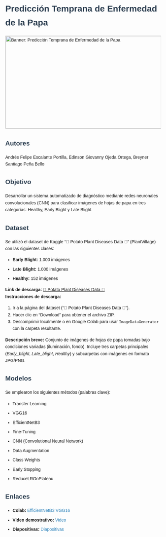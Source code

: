 <!DOCTYPE html>
<html lang="es">
<head>
  <meta charset="UTF-8">
  <title>README – Predicción Temprana de Enfermedad de la Papa</title>
  <style>
    body {
      font-family: Arial, sans-serif;
      line-height: 1.6;
      margin: 20px;
    }
    h1, h2 {
      color: #2c3e50;
    }
    .banner {
      width: 800px;
      height: 300px;
      object-fit: cover;
      border: 1px solid #ddd;
    }
    .section {
      margin-top: 30px;
    }
    ul li {
      margin-bottom: 8px;
    }
    .links a {
      color: #2980b9;
      text-decoration: none;
    }
    .links a:hover {
      text-decoration: underline;
    }
  </style>
</head>
<body>

  <!-- TITULO Y BANNER -->
  <h1>Predicción Temprana de Enfermedad de la Papa</h1>
  <img class="banner" src="ruta/a/tu/banner_800x300.png" alt="Banner: Predicción Temprana de Enfermedad de la Papa">

  <!-- AUTORES -->
  <div class="section">
    <h2>Autores</h2>
    <p>Andrés Felipe Escalante Portilla, Edinson Giovanny Ojeda Ortega, Breyner Santiago Peña Bello</p>
  </div>

  <!-- OBJETIVO -->
  <div class="section">
    <h2>Objetivo</h2>
    <p>Desarrollar un sistema automatizado de diagnóstico mediante redes neuronales convolucionales (CNN) para clasificar imágenes de hojas de papa en tres categorías: Healthy, Early Blight y Late Blight.</p>
  </div>

  <!-- DATASET -->
  <div class="section">
    <h2>Dataset</h2>
    <p>
      Se utilizó el dataset de Kaggle “🌱 Potato Plant Diseases Data 🍂” (PlantVillage) con las siguientes clases:
      <ul>
        <li><strong>Early Blight:</strong> 1.000 imágenes</li>
        <li><strong>Late Blight:</strong> 1.000 imágenes</li>
        <li><strong>Healthy:</strong> 152 imágenes</li>
      </ul>
      <strong>Link de descarga:</strong>  
      <a href="https://www.kaggle.com/datasets/hafiznouman786/potato-plant-diseases-data/data">🌱 Potato Plant Diseases Data 🍂</a>
      <br>
      <strong>Instrucciones de descarga:</strong>
      <ol>
        <li>Ir a la página del dataset (“🌱 Potato Plant Diseases Data 🍂”).</li>
        <li>Hacer clic en “Download” para obtener el archivo ZIP.</li>
        <li>Descomprimir localmente o en Google Colab para usar <code>ImageDataGenerator</code> con la carpeta resultante.</li>
      </ol>
      <strong>Descripción breve:</strong> Conjunto de imágenes de hojas de papa tomadas bajo condiciones variadas (iluminación, fondo). Incluye tres carpetas principales (<em>Early_blight</em>, <em>Late_blight</em>, <em>Healthy</em>) y subcarpetas con imágenes en formato JPG/PNG.
    </p>
  </div>

  <!-- MODELOS -->
  <div class="section">
    <h2>Modelos</h2>
    <p>Se emplearon los siguientes métodos (palabras clave):</p>
    <ul>
      <li>Transfer Learning</li>
      <li>VGG16</li>  
      <li>EfficientNetB3</li>
      <li>Fine-Tuning</li>
      <li>CNN (Convolutional Neural Network)</li>
      <li>Data Augmentation</li>
      <li>Class Weights</li>
      <li>Early Stopping</li>
      <li>ReduceLROnPlateau</li>
    </ul>
  </div>

  <!-- ENLACES -->
  <div class="section links">
    <h2>Enlaces</h2>
    <ul>
      <li><strong>Colab:</strong>  
        <a href="https://colab.research.google.com/drive/1sqc2a0olCq_D2CA7blORzmApqvht4yYR?usp=sharing" target="_blank">EfficientNetB3</a>
        <a href="https://drive.google.com/file/d/10cQ-qTSYqTFmVX-SFUUwH1ar7drUeFtX/view?usp=sharing" target="_blank">VGG16</a>
      </li>
      <li><strong>Video demostrativo:</strong>  
        <a href="https://www.youtube.com/watch?v=tu_video_demo" target="_blank">Video</a>
      </li>
      <li><strong>Diapositivas:</strong>  
        <a href="https://drive.google.com/file/d/tu_id_de_slides/view" target="_blank">Diapositivas</a>
      </li>
    </ul>
  </div>

</body>
</html>
